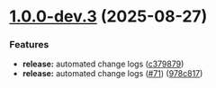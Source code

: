 # [1.0.0-dev.3](https://github.com/roryne/mdp-fe/compare/v1.0.0-dev.2...v1.0.0-dev.3) (2025-08-27)

### Features

- **release:** automated change logs ([c379879](https://github.com/roryne/mdp-fe/commit/c37987954716b39626b573e2995831021f69f544))
- **release:** automated change logs ([#71](https://github.com/roryne/mdp-fe/issues/71)) ([978c817](https://github.com/roryne/mdp-fe/commit/978c81718e4a12a00267c0c9167db071a4a6fd27))
